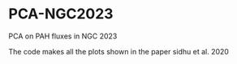 # PCA-NGC2023
PCA on PAH fluxes in NGC 2023

The code makes all the plots shown in the paper sidhu et al. 2020
